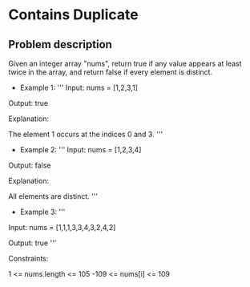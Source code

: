 # Contains Duplicate
## Problem description

Given an integer array "nums", return true if any value appears at least twice in the array, and return false if every element is distinct.




- Example 1:
'''
Input: nums = [1,2,3,1]

Output: true

Explanation:

The element 1 occurs at the indices 0 and 3.
'''

- Example 2:
'''
Input: nums = [1,2,3,4]

Output: false

Explanation:

All elements are distinct.
'''

- Example 3:
'''

Input: nums = [1,1,1,3,3,4,3,2,4,2]

Output: true
'''
 

Constraints:

1 <= nums.length <= 105
-109 <= nums[i] <= 109

